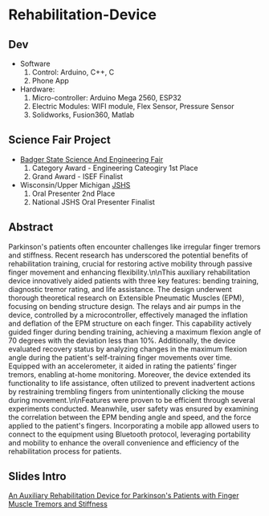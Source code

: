 # Rehabilitation-Device

## Dev
* Software
    1. Control: Arduino, C++, C
    2. Phone App
* Hardware:
    1. Micro-controller: Arduino Mega 2560, ESP32
    2. Electric Modules: WIFI module, Flex Sensor, Pressure Sensor
    3. Solidworks, Fusion360, Matlab

## Science Fair Project
* [Badger State Science And Engineering Fair](http://bssef.org/)
    1. Category Award - Engineering Cateogiry 1st Place
    2. Grand Award - ISEF Finalist
* Wisconsin/Upper Michigan [JSHS](https://www.uwlax.edu/gel/ypc/jshs/awards/#tm-261402)
    1. Oral Presenter 2nd Place
    2. National JSHS Oral Presenter Finalist

## Abstract
Parkinson's patients often encounter challenges like irregular finger tremors and stiffness. Recent research has underscored the potential benefits of rehabilitation training, crucial for restoring active mobility through passive finger movement and enhancing flexibility.\n\nThis auxiliary rehabilitation device innovatively aided patients with three key features: bending training, diagnostic tremor rating, and life assistance. The design underwent thorough theoretical research on Extensible Pneumatic Muscles (EPM), focusing on bending structure design. The relays and air pumps in the device, controlled by a microcontroller, effectively managed the inflation and deflation of the EPM structure on each finger. This capability actively guided finger during bending training, achieving a maximum flexion angle of 70 degrees with the deviation less than 10%. Additionally, the device evaluated recovery status by analyzing changes in the maximum flexion angle during the patient's self-training finger movements over time. Equipped with an accelerometer, it aided in rating the patients’ finger tremors, enabling at-home monitoring. Moreover, the device extended its functionality to life assistance, often utilized to prevent inadvertent actions by restraining trembling fingers from unintentionally clicking the mouse during movement.\n\nFeatures were proven to be efficient through several experiments conducted. Meanwhile, user safety was ensured by examining the correlation between the EPM bending angle and speed, and the force applied to the patient's fingers. Incorporating a mobile app allowed users to connect to the equipment using Bluetooth protocol, leveraging portability and mobility to enhance the overall convenience and efficiency of the rehabilitation process for patients.

## Slides Intro
[An Auxiliary Rehabilitation Device for Parkinson's Patients with Finger Muscle Tremors and Stiffness](ISEF_Presentation_Final.pptx)